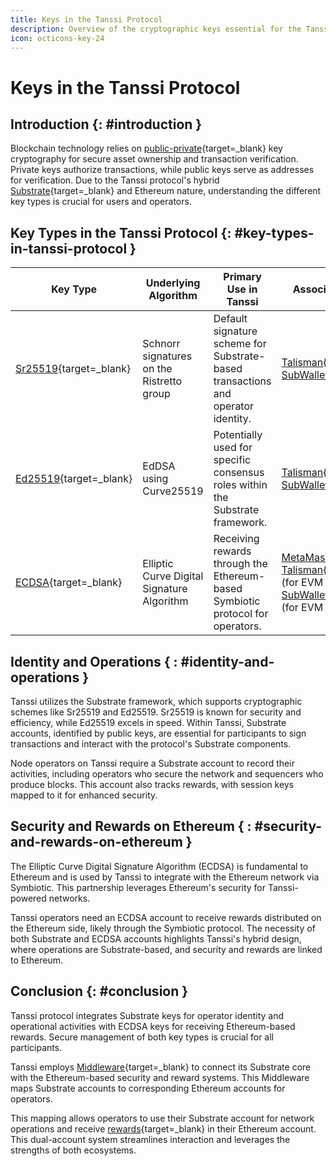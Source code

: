 ```yaml
---
title: Keys in the Tanssi Protocol
description: Overview of the cryptographic keys essential for the Tanssi protocol, detailing the keys used and their general functions.
icon: octicons-key-24
---
```


# Keys in the Tanssi Protocol

## Introduction {: #introduction }

Blockchain technology relies on [public-private](https://en.wikipedia.org/wiki/Public-key_cryptography){target=\_blank} key cryptography for secure asset ownership and transaction verification. Private keys authorize transactions, while public keys serve as addresses for verification. Due to the Tanssi protocol's hybrid [Substrate](https://docs.polkadot.com/develop/parachains/intro-polkadot-sdk){target=\_blank} and Ethereum nature, understanding the different key types is crucial for users and operators.

## Key Types in the Tanssi Protocol {: #key-types-in-tanssi-protocol }

| **Key Type** | **Underlying Algorithm** | **Primary Use in Tanssi** | **Associated Wallet(s)** |
| --- | --- | --- | --- |
| [Sr25519](https://wiki.polkadot.network/learn/learn-cryptography/){target=\_blank} | Schnorr signatures on the Ristretto group | Default signature scheme for Substrate-based transactions and operator identity. | [Talisman](https://docs.tanssi.network/builders/toolkit/substrate-api/wallets/talisman){target=\_blank}, [SubWallet](https://docs.tanssi.network/builders/toolkit/substrate-api/wallets/subwallet){target=\_blank} |
| [Ed25519](https://wiki.polkadot.network/learn/learn-cryptography/){target=\_blank} | EdDSA using Curve25519 | Potentially used for specific consensus roles within the Substrate framework. | [Talisman](https://docs.tanssi.network/builders/toolkit/substrate-api/wallets/talisman){target=\_blank}, [SubWallet](https://docs.tanssi.network/builders/toolkit/substrate-api/wallets/subwallet){target=\_blank} |
| [ECDSA](https://en.wikipedia.org/wiki/Elliptic_Curve_Digital_Signature_Algorithm){target=\_blank} | Elliptic Curve Digital Signature Algorithm | Receiving rewards through the Ethereum-based Symbiotic protocol for operators. | [MetaMask](https://docs.tanssi.network/builders/toolkit/ethereum-api/wallets/metamask/){target=\_blank}, [Talisman](https://docs.tanssi.network/builders/toolkit/ethereum-api/wallets/talisman){target=\_blank} (for EVM compatibility), [SubWallet](https://docs.tanssi.network/builders/toolkit/ethereum-api/wallets/subwallet/){target=\_blank} (for EVM compatibility) |

## Identity and Operations { : #identity-and-operations }

Tanssi utilizes the Substrate framework, which supports cryptographic schemes like Sr25519 and Ed25519. Sr25519 is known for security and efficiency, while Ed25519 excels in speed. Within Tanssi, Substrate accounts, identified by public keys, are essential for participants to sign transactions and interact with the protocol's Substrate components.

Node operators on Tanssi require a Substrate account to record their activities, including operators who secure the network and sequencers who produce blocks. This account also tracks rewards, with session keys mapped to it for enhanced security.

## Security and Rewards on Ethereum { : #security-and-rewards-on-ethereum }

The Elliptic Curve Digital Signature Algorithm (ECDSA) is fundamental to Ethereum and is used by Tanssi to integrate with the Ethereum network via Symbiotic. This partnership leverages Ethereum's security for Tanssi-powered networks.

Tanssi operators need an ECDSA account to receive rewards distributed on the Ethereum side, likely through the Symbiotic protocol. The necessity of both Substrate and ECDSA accounts highlights Tanssi's hybrid design, where operations are Substrate-based, and security and rewards are linked to Ethereum.

## Conclusion {: #conclusion }

Tanssi protocol integrates Substrate keys for operator identity and operational activities with ECDSA keys for receiving Ethereum-based rewards. Secure management of both key types is crucial for all participants.

Tanssi employs [Middleware](https://docs.tanssi.network/learn/tanssi/external-security-providers/symbiotic/#tanssi-ethereum-communication){target=\_blank} to connect its Substrate core with the Ethereum-based security and reward systems. This Middleware maps Substrate accounts to corresponding Ethereum accounts for operators.

This mapping allows operators to use their Substrate account for network operations and receive [rewards](https://docs.tanssi.network/learn/tanssi/external-security-providers/symbiotic/#rewards){target=\_blank} in their Ethereum account. This dual-account system streamlines interaction and leverages the strengths of both ecosystems.

